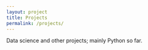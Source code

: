 ```yaml
---
layout: project
title: Projects
permalink: /projects/
---
```


Data science and other projects; mainly Python so far.
